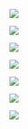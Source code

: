 ![](https://cdn.jsdelivr.net/gh/baoblei/imgs_md/20230919203337.png)

![](https://cdn.jsdelivr.net/gh/baoblei/imgs_md/20230919203552.png)

![](https://cdn.jsdelivr.net/gh/baoblei/imgs_md/20230919204259.png)

![](https://cdn.jsdelivr.net/gh/baoblei/imgs_md/20230919204605.png)

![](https://cdn.jsdelivr.net/gh/baoblei/imgs_md/20230919204658.png)

![](https://cdn.jsdelivr.net/gh/baoblei/imgs_md/20230919204801.png)

![](https://cdn.jsdelivr.net/gh/baoblei/imgs_md/20230919205104.png)
